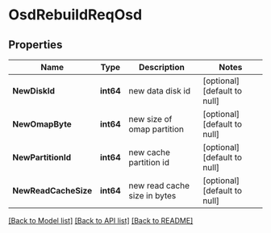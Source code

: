 # OsdRebuildReqOsd

## Properties
Name | Type | Description | Notes
------------ | ------------- | ------------- | -------------
**NewDiskId** | **int64** | new data disk id | [optional] [default to null]
**NewOmapByte** | **int64** | new size of omap partition | [optional] [default to null]
**NewPartitionId** | **int64** | new cache partition id | [optional] [default to null]
**NewReadCacheSize** | **int64** | new read cache size in bytes | [optional] [default to null]

[[Back to Model list]](../README.md#documentation-for-models) [[Back to API list]](../README.md#documentation-for-api-endpoints) [[Back to README]](../README.md)


